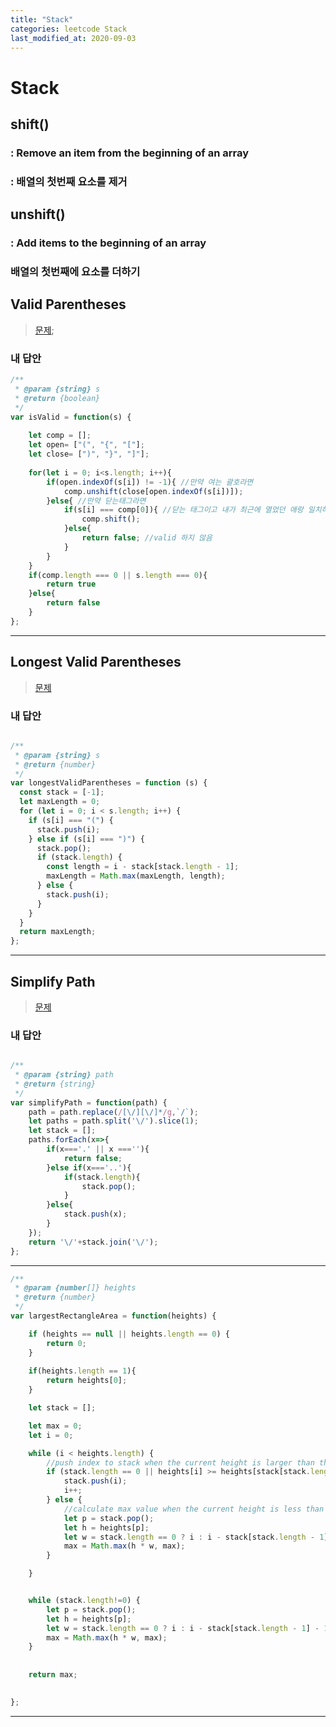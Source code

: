 ```yaml
---
title: "Stack"
categories: leetcode Stack
last_modified_at: 2020-09-03
---
```



# Stack




## shift()
### : Remove an item from the beginning of an array
### : 배열의 첫번째 요소를 제거

## unshift()
### : Add items to the beginning of an array
### 배열의 첫번째에 요소를 더하기



## Valid Parentheses

> [문제](https://leetcode.com/problems/valid-parentheses/);


### 내 답안
```javascript
/**
 * @param {string} s
 * @return {boolean}
 */
var isValid = function(s) {
    
    let comp = [];
    let open= ["(", "{", "["];
    let close= [")", "}", "]"];
    
    for(let i = 0; i<s.length; i++){
        if(open.indexOf(s[i]) != -1){ //만약 여는 괄호라면
            comp.unshift(close[open.indexOf(s[i])]);
        }else{ //만약 닫는태그라면
            if(s[i] === comp[0]){ //닫는 태그이고 내가 최근에 열었던 애랑 일치하면
                comp.shift();
            }else{
                return false; //valid 하지 않음
            }
        }
    }
    if(comp.length === 0 || s.length === 0){
        return true
    }else{
        return false
    }
};
```
 ***


## Longest Valid Parentheses


>[문제](https://leetcode.com/problems/longest-valid-parentheses/)



### 내 답안







```javascript

/**
 * @param {string} s
 * @return {number}
 */
var longestValidParentheses = function (s) {
  const stack = [-1];
  let maxLength = 0;
  for (let i = 0; i < s.length; i++) {
    if (s[i] === "(") {
      stack.push(i);
    } else if (s[i] === ")") {
      stack.pop();
      if (stack.length) {
        const length = i - stack[stack.length - 1];
        maxLength = Math.max(maxLength, length);
      } else {
        stack.push(i);
      }
    }
  }
  return maxLength;
};

```
***


## Simplify Path


>[문제](https://leetcode.com/problems/simplify-path/)



### 내 답안



```javascript

/**
 * @param {string} path
 * @return {string}
 */
var simplifyPath = function(path) {
    path = path.replace(/[\/][\/]*/g,`/`);
    let paths = path.split('\/').slice(1);
    let stack = [];
    paths.forEach(x=>{
        if(x==='.' || x ===''){
            return false;
        }else if(x==='..'){
            if(stack.length){
                stack.pop();
            }
        }else{
            stack.push(x);
        }
    });
    return '\/'+stack.join('\/');
};

```
***


```javascript
/**
 * @param {number[]} heights
 * @return {number}
 */
var largestRectangleArea = function(heights) {

    if (heights == null || heights.length == 0) {
        return 0;
    }
    
    if(heights.length == 1){
        return heights[0];
    }

    let stack = [];

    let max = 0;
    let i = 0;

    while (i < heights.length) {
        //push index to stack when the current height is larger than the previous one
        if (stack.length == 0 || heights[i] >= heights[stack[stack.length - 1]]) {
            stack.push(i);
            i++;
        } else {
            //calculate max value when the current height is less than the previous one
            let p = stack.pop();
            let h = heights[p];
            let w = stack.length == 0 ? i : i - stack[stack.length - 1] - 1;
            max = Math.max(h * w, max);
        }

    }


    while (stack.length!=0) {
        let p = stack.pop();
        let h = heights[p];
        let w = stack.length == 0 ? i : i - stack[stack.length - 1] - 1;
        max = Math.max(h * w, max);
    }
    
    
    return max;

    
};

```
***

